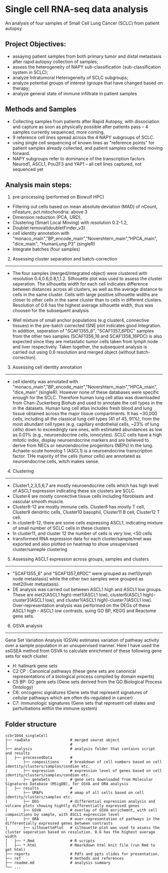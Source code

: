 Single cell RNA-seq data analysis
=======================

An analysis of four samples of Small Cell Lung Cancer (SCLC) from patient autopsy.


Project Objectives:
-----------

- assaying patient samples from both primary tumor and distal metastasis after rapid autopsy collection of samples;
- assess the heterogeneity of NAPY sub-classification (sub-classification system in SCLC);
- analyze Intratumoral Heterogeneity of SCLC subgroups; 
- analyze potential groups of interest (groups that have changed based on therapy; 
- analyze general state of immune infiltrate in patient samples

Methods and Samples
-----------

- Collecting samples from patients after Rapid Autopsy, with dissociation and capture as soon as physically possible after patients pass – 4 samples currently sequenced, more coming. 
- 9 reference cell lines spread across the 4 NAPY subgroups of SCLC.
- using single cell sequencing of known lines as "reference points" for patient samples already collected, and patient samples collected moving forward.
- NAPY subgroups refer to dominance of the transcription factors Neurod1, ASCL1, Pou2F3 and YAP1 – all cell lines captured, not sequenced yet


Analysis main steps:
-----------

1. pre-processing (performed on Biowulf HPC)

- Filtering out cells based on mean absolute deviation (MAD) of nCount, nFeature, pct.mitochondria: above 3
- Dimension reduction (PCA, URD), 
- Clustering (Smart Local Moving) with resolution 0.2-1.2, 
- Doublet removal(doubletFinder_v3)
- cell identity annotation with "monaco_main","BP_encode_main","Novershtern_main","HPCA_main", "dice_main", "HumanLung.P3" (singleR)
- Integrate batches (four samples)


2. Assessing cluster separation and batch-correction
-----------

- The four samples (merged/integrated object) were clustered with resolution 0.4,0.6,0.8,1,1.2. Silhouette plot was used to assess the cluster seperation. The silhouette width for each cell indicates  difference between distances across all clusters, as well as the average distance to cells in the same cluster. Cells with large positive silhouette widths are closer to other cells in the same cluster than to cells in different clusters. Resolution of 0.6 has the highest average silhouette width, thus was choosen for the subsequent analysis

- Well mixture of small anchor populations (e.g cluster4, connective tissues) in the pre-batch corrected tSNE plot indicates good integration. In addition, seperation of "SCAF1355_6", "SCAF1357_6PDC" samples from the other two samples (SCAF1356_16 and SCAF1358_16PDC) is also expected since they are metastatic tumor cells taken from lymph node and liver respectively. Taken together, the subsequent analysis is carried out using 0.6 resolution and merged object (without batch-correction).


3. Assessing cell identity annotation
-----------

- cell identity was annotated with "monaco_main","BP_encode_main","Novershtern_main","HPCA_main", "dice_main" (singleR). However none of these databases were specific enough for the SCLC. Therefore human lung cell atlas was downloaded from Chan-Zuckerberg Biohub and used to annotate the cell types in the in the datasets. Human lung cell atlas includes fresh blood and lung tissue obtained across the major tissue compartments. It has ~30,000 cells, including all the classical lung cell types (41 of 45, 91%), from the most abundant cell types (e.g. capillary endothelial cells, ~23% of lung cells) down to exceedingly rare ones, with estimated abundances as low as 0.01% (e.g., neuroendocrine cells, ionocytes). SCLC cells have a high mitotic index, display neuroendocrine markers and are believed to derive from NECs or neuroendocrine progenitors (NEPs) in the lung. Achaete-scute homolog 1 (ASCL1) is a neuroendocrine transcription factor. THe majority of the cells (tumor cells) are annotated as neuroendocrine cells, witch makes sense. 


4. Clustering
-----------

- Cluster1,2,3,5,6,7 are mostly neuroendocrine cells which has high level of ASCL1 expression indicating these six clusters are SCLC. 
- Cluster4 are mostly connective tissue cells including fibroblasts and vascular smooth muscle. 
- Cluster8-12 are mostly immune cells. Cluster8 has mostly T cell, Cluster9 dendritic cells, Cluster10 basophil, Cluster11 B cell, Cluster12 T cell. 
- In cluster8-12, there are some cells expressing ASCL1, indicating mixture of small number of SCLC cells in these clusters
- In cluster11, and cluster 12 the number of cells is very low, <50 cells
- transformed RNA expression data for each cluster/sample/met was exported and also plotted on heatmap to show unsupervised cluster/sameple clustering


5. Assessing ASCL1 expression across groups, samples and clusters
-----------

- "SCAF1355_6" and "SCAF1357_6PDC" were grouped as met1(lymph node metastasis) while the other two samples were grouped as met2(liver metastasis).
- DE analysis was carried out between ASCL1 high and ASCL1 low groups. These are met2(ASCL1 high)-met1(ASCL1 low), cluster6(ASCL1 high)-cluster3(ASCL1 low), and 
cluster1(ASCL1 high)-cluster7(ASCL1 low). Over-representation analysis was performed on the DEGs of these ASCL1 high - ASCL1 low contrasts, suing GO BP, KEGG and Reactome gene sets. 


6. GSVA analysis
-----------

Gene Set Variation Analysis (GSVA) estimates variation of pathway activity over a sample population in an unsupervised manner. Here I have used the ssGSEA method from GSVA to calculate enrichment of these following gene sets for each cluster. 

- H: hallmark gene sets
- C2 CP : Canonical pathways (these gene sets are canonical representations of a biological process compiled by domain experts)
- C5 BP: GO gene sets (Gene sets derived from the GO Biological Process Ontology)
- C6: oncogenic signatures (Gene sets that represent signatures of cellular pathways which are often dis-regulated in cancer)
- C7: immunologic signatures (Gene sets that represent cell states and perturbations within the immune system)



Folder structure
-----------

```
ccbr1044_singleCell
├── rawData                  # merged seurat object 
│                            #  
├── analysis                 # analysis folder that contains script and results
│   ├── processedData        # 
|       ├── compositions     # breakdown of cell numbers based on cell identity/clusters/samples/condion etc.
|       ├── expression       # expression level of genes based on cell identity/clusters/samples/condion etc.
|       ├── geneSets         # gene sets downloaded from Molecular Signatures Database (MSigDB), for GSVA and ORA analysis
│   ├── results              # 
|       ├── UMAPs            # umap of all cells based on cell identity/clusters/samples etc.
|       ├── DEG              # differential expression analysis and volcano plots showing hightly differentially expressed genes
|       ├── GSVA             # overlay of GSVA enrichemnt, with cell compositions by sample, with ASCL1 expression level
|       ├── ORA              # over-representation of pathways in the differentially expressed genes between contrasts
|       ├── silhouettePlot   # silhouette plot was used to assess the cluster seperation based on resolution. 0.6 has the highest average width
│   ├── *.Rmd                # R scripts 
│   ├── *.html               # Rmarkdown html knit file (run Rmd to get html)
├── reports                  # Pdfs and ppts slides for presentation.
├── ref                      # methods and references
├── readme.md                # analysis summary                       
└── ...
```
